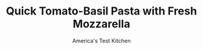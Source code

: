 ---
layout: ../../layouts/MarkdownPostLayout.astro
title: Quick Tomato-Basil Pasta with Fresh Mozzarella
author: America's Test Kitchen
pubDate: 2023-03-15
description: "Like the name implies, this fresh, tasty pasta dish comes together in about 30 minutes for a perfect weeknight meal."
image_url: https://res.cloudinary.com/hksqkdlah/image/upload/ar_1:1,c_fill,dpr_2.0,f_auto,fl_lossy.progressive.strip_profile,g_faces:auto,q_auto:low,w_344/5030_sfs-qdr07-sfs-4c-pasta-316948
tags: ["Main Courses","Pasta","Sauces","30-Minute Suppers"]
calories: 3260
protein: 36
carbohydrates: 105
fats: 
fiber: 9
ingredients: ["3 tablespoons, extra virgin olive oil","4 cloves, garlic, minced","1/4 teaspoon, red pepper flakes","1 (28-ounce) can, crushed tomatoes",", 1 can (14 1/2 ounces) diced tomatoes","5 tablespoons, roughly chopped fresh basil","1/4 teaspoon, sugar",", Table salt","1 pound, campanelle or fusilli pasta","8 ounces, fresh mini mozzarella balls, drained and cut in half","1/3 cup, grated Parmesan cheese"]
serves: 4
time: ""
instructions: ["Bring 4 quarts water to boil in large pot.","Meanwhile, heat 2 tablespoons oil, garlic, and pepper flakes in medium saucepan over medium heat until fragrant but not brown, about 2 minutes. Stir in crushed and diced tomatoes, bring to simmer, and cook until slightly thickened, 15 to 20 minutes. Stir in 3 tablespoons basil, sugar, and 1/2 teaspoon salt.","Add 1 tablespoon salt and pasta to boiling water. Cook until al dente. Reserve 1/4 cup cooking water, drain pasta, and transfer back to pot. Stir in sauce and remaining tablespoon oil, and cook over medium heat until heated through (adding reserved water if pasta seems dry), about 1 minute. Stir in mozzarella and season with salt. Serve, sprinkling with remaining 2 tablespoons basil and Parmesan."]
nutrition: ["1107 mg Potassium","588 mg Phosphorus","569 mg Calcium","5 mg Iron","129 mg Magnesium","1163 mg Sodium","4 mg Zinc","28 g Fat","5 mg Niacin (B3)","12 g Monounsaturated","2 g Polyunsaturated","32 mg Vitamin C","53 mg Cholesterol","11 g Saturated","9 g Fiber","61 µg Folate (food)","15 g Sugars","34 µg Vitamin K","322 g Water","105 g Carbs","61 µg Folate equivalent (total)","36 g Protein","4 mg Vitamin E","1 µg Vitamin B12","178 µg Vitamin A","815 kcal Energy","3260 calories"]
notes: "Look for fresh mini mozzarella balls in the gourmet cheese section of your supermarket."
---
